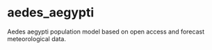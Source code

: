# aedes_aegypti
Aedes aegypti population model based on open access and forecast meteorological data.
